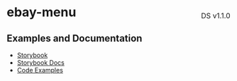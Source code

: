 <h1 style='display: flex; justify-content: space-between; align-items: center;'>
    <span>
        ebay-menu
    </span>
    <span style='font-weight: normal; font-size: medium; margin-bottom: -15px;'>
        DS v1.1.0
    </span>
</h1>

## Examples and Documentation

- [Storybook](https://ebay.github.io/evo-web/ebayui-core/?path=/story/building-blocks-ebay-menu)
- [Storybook Docs](https://ebay.github.io/evo-web/ebayui-core/?path=/docs/building-blocks-ebay-menu)
- [Code Examples](https://github.com/eBay/evo-web/tree/main/packages/ebayui-core/src/components/ebay-menu/examples)
